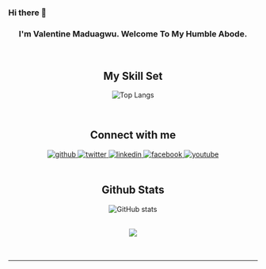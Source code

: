 ### Hi there 👋
<div align="center">
  

### <div align="center">I'm Valentine Maduagwu. Welcome To My Humble Abode.</div>    
  

<br/>  


## My Skill Set 
  
![Top Langs](https://github-readme-stats.vercel.app/api/top-langs/?username=Theocode12&theme=tokyonight)


<br/>  


## Connect with me  
<div align="center">
<a href="https://github.com/Theocode12" target="_blank">
<img src=https://img.shields.io/badge/github-%2324292e.svg?&style=for-the-badge&logo=github&logoColor=white alt=github style="margin-bottom: 5px;" />
</a>
<a href="https://twitter.com/Val_blazere" target="_blank">
<img src=https://img.shields.io/badge/twitter-%2300acee.svg?&style=for-the-badge&logo=twitter&logoColor=white alt=twitter style="margin-bottom: 5px;" />
</a>
<a href="https://linkedin.com/in/valentine-chidubem-9a076620a/" target="_blank">
<img src=https://img.shields.io/badge/linkedin-%231E77B5.svg?&style=for-the-badge&logo=linkedin&logoColor=white alt=linkedin style="margin-bottom: 5px;" />
</a>
<a href="https://facebook.com/profile.php?id=100008633387006" target="_blank">
<img src=https://img.shields.io/badge/facebook-%232E87FB.svg?&style=for-the-badge&logo=facebook&logoColor=white alt=facebook style="margin-bottom: 5px;" />
</a>
<a href="https://youtube.com/channel/UCUjLhyUrGREb7GzGehIUC4Q" target="_blank">
<img src=https://img.shields.io/badge/youtube-%23EE4831.svg?&style=for-the-badge&logo=youtube&logoColor=white alt=youtube style="margin-bottom: 5px;" />
</a>  
</div>  
  

<br/>  


## Github Stats  
![GitHub stats](https://github-readme-stats.vercel.app/api?username=Theocode12&show_icons=true&theme=tokyonight)  

<br/>  

<div align="center">
<img src="https://komarev.com/ghpvc/?username=Theocode12&&style=flat-square" align="center" />
</div>  
  

<br/>  


<br />

----

<!--
**Theocode12/Theocode12** is a ✨ _special_ ✨ repository because its `README.md` (this file) appears on your GitHub profile.

Here are some ideas to get you started:

- 🔭 I’m currently working on ...
- 🌱 I’m currently learning ...
- 👯 I’m looking to collaborate on ...
- 🤔 I’m looking for help with ...
- 💬 Ask me about ...
- 📫 How to reach me: ...
- 😄 Pronouns: ...
- ⚡ Fun fact: ...
-->
